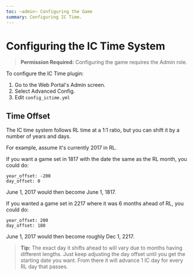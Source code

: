 ```yaml
---
toc: ~admin~ Configuring the Game
summary: Configuring IC Time.
---
```

# Configuring the IC Time System

> **Permission Required:** Configuring the game requires the Admin role.

To configure the IC Time plugin:

1. Go to the Web Portal's Admin screen.  
2. Select Advanced Config.
3. Edit `config_ictime.yml`

## Time Offset

The IC time system follows RL time at a 1:1 ratio, but you can shift it by a number of years and days.

For example, assume it's currently 2017 in RL.

If you want a game set in 1817 with the date the same as the RL month, you could do:

    year_offset: -200
    day_offset: 0

June 1, 2017 would then become June 1, 1817.

If you wanted a game set in 2217 where it was 6 months ahead of RL, you could do:

    year_offset: 200
    day_offset: 180

June 1, 2017 would then become roughly Dec 1, 2217. 

> **Tip:** The exact day it shifts ahead to will vary due to months having different lengths.  Just keep adjusting the day offset until you get the starting date you want.  From there it will advance 1 IC day for every RL day that passes.